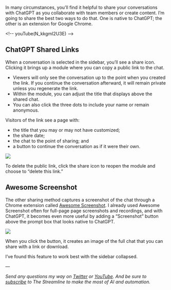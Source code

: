 
In many circumstances, you’ll find it helpful to share your conversations with ChatGPT as you collaborate with team members or create content. I’m going to share the best two ways to do that. One is native to ChatGPT; the other is an extension for Google Chrome.

\<!-- youTube(N_kkgmI2U3E) --\>

## ChatGPT Shared Links
When a conversation is selected in the sidebar, you’ll see a share icon. Clicking it brings up a module where you can copy a public link to the chat.

- Viewers will only see the conversation up to the point when you created the link. If you continue the conversation afterward, it will remain private unless you regenerate the link.
- Within the module, you can adjust the title that displays above the shared chat.
- You can also click the three dots to include your name or remain anonymous.

Visitors of the link see a page with:

- the title that you may or may not have customized;
- the share date;
- the chat to the point of sharing; and 
- a button to continue the conversation as if it were their own.

![](https://assets.thestreamline.ai/insights/share-chatgpt-chats/chatgpt-shared-chat.png)

To delete the public link, click the share icon to reopen the module and choose to “delete this link.”

## Awesome Screenshot

The other sharing method captures a screenshot of the chat through a Chrome extension called [Awesome Screenshot](https://chrome.google.com/webstore/detail/awesome-chatgpt-screensho/nlipoenfbbikpbjkfpfillcgkoblgpmj). I already used Awesome Screenshot often for full-page page screenshots and recordings, and with ChatGPT, it becomes even more useful by adding a “Screenshot” button above the prompt box that looks native to ChatGPT.

![](https://assets.thestreamline.ai/insights/share-chatgpt-chats/chatgpt_awesome-screenshot.png)

When you click the button, it creates an image of the full chat that you can share with a link or download.

I’ve found this feature to work best with the sidebar collapsed.

—

_Send any questions my way on [Twitter](https://twitter.com/williamnutt) or [YouTube](https://youtube.com/williamnutt). And be sure to [subscribe](https://thestreamline.ai) to The Streamline to make the most of AI and automation._



